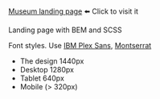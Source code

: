 [Museum landing page](https://ruslanskl.github.io/NAMU-landing/)  ⬅️ Click to visit it

Landing page with BEM and SCSS

Font styles. Use [IBM Plex Sans](https://fonts.google.com/specimen/IBM+Plex+Sans?query=ibm), [Montserrat](https://fonts.google.com/specimen/Montserrat?query=mon)

- The design 1440px
- Desktop 1280px
- Tablet 640px
- Mobile (> 320px)

